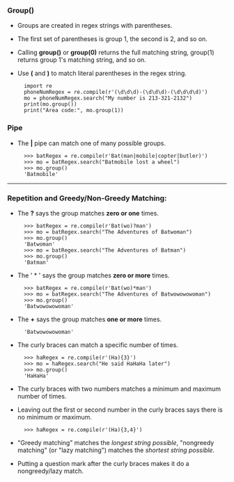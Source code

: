 ### Group()

- Groups are created in regex strings with parentheses.
- The first set of parentheses is group 1, the second is 2, and so on.
- Calling **group()** or **group(0)** returns the full matching string, group(1) returns group 1's matching string, and so on.
- Use **\(** and **\)** to match literal parentheses in the regex string.

        import re
        phoneNumRegex = re.compile(r'(\d\d\d)-(\d\d\d)-(\d\d\d\d)')
        mo = phoneNumRegex.search("My number is 213-321-2132")
        print(mo.group())
        print("Area code:", mo.group(1))

### Pipe

- The **|** pipe can match one of many possible groups.

        >>> batRegex = re.compile(r'Bat(man|mobile|copter|butler)')
        >>> mo = batRegex.search("Batmobile lost a wheel")
        >>> mo.group()
        'Batmobile'

----------------------------------------------------------
### Repetition and Greedy/Non-Greedy Matching:

- The **?** says the group matches **zero or one** times.

        >>> batRegex = re.compile(r'Bat(wo)?man')
        >>> mo = batRegex.search("The Adventures of Batwoman")
        >>> mo.group()
        'Batwoman'
        >>> mo = batRegex.search("The Adventures of Batman")
        >>> mo.group()
        'Batman'

- The ' * ' says the group matches **zero or more** times.

        >>> batRegex = re.compile(r'Bat(wo)*man')
        >>> mo = batRegex.search("The Adventures of Batwowowowoman")
        >>> mo.group()
        'Batwowowowoman'

- The **+** says the group matches **one or more** times.

        'Batwowowowoman'

- The curly braces can match a specific number of times.

        >>> haRegex = re.compile(r'(Ha){3}')
        >>> mo = haRegex.search("He said HaHaHa later")
        >>> mo.group()
        'HaHaHa'

- The curly braces with two numbers matches a minimum and maximum number of times.

- Leaving out the first or second number in the curly braces says there is no minimum or maximum.

        >>> haRegex = re.compile(r'(Ha){3,4}')

- "Greedy matching" matches the *longest string possible*, "nongreedy matching" (or "lazy matching") matches the *shortest string possible*.

- Putting a question mark after the curly braces makes it do a nongreedy/lazy match.